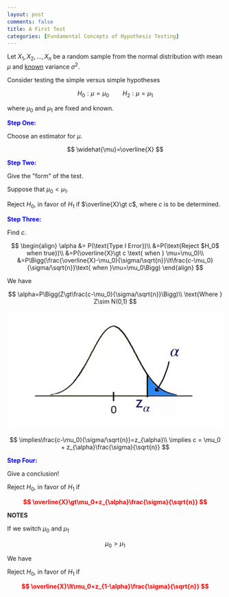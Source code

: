 ```yaml
---
layout: post
comments: false
title: A First Test
categories: [Fundamental Concepts of Hypothesis Testing]
---
```


Let $X_1,X_2,...,X_n$ be a random sample from the normal distribution with mean $\mu$ and <u>known</u> variance $\sigma^2$.

Consider testing the simple versus simple hypotheses

$$
  H_0:\mu=\mu_0\qquad H_2:\mu=\mu_1
$$

where $\mu_0$ and $\mu_1$ are fixed and known.

<font color='blue'><b>Step One:</b></font>

Choose an estimator for $\mu$.

$$
  \widehat{\mu}=\overline{X}
$$

<font color='blue'><b>Step Two:</b></font>

Give the "form" of the test.

Suppose that $\mu_0\lt\mu_1$.

Reject $H_0$, in favor of $H_1$ if $\overline{X}\gt c$, where $c$ is to be determined.

<font color='blue'><b>Step Three:</b></font>

Find $c$.

$$
  \begin{align}
    \alpha &= P(\text{Type I Error})\\
    &=P(\text{Reject $H_0$ when true})\\
    &=P(\overline{X}\gt c \text{ when } \mu=\mu_0)\\
    &=P\Bigg(\frac{\overline{X}-\mu_0}{\sigma/\sqrt{n}}\lt\frac{c-\mu_0}{\sigma/\sqrt{n}}\text{ when }\mu=\mu_0\Bigg)
  \end{align}
$$

We have

$$
  \alpha=P\Bigg(Z\gt\frac{c-\mu_0}{\sigma/\sqrt{n}}\Bigg)\\
  \text{Where } Z\sim N(0,1)
$$

![png](\assets\images\notes\a-first-test.png)

$$
  \implies\frac{c-\mu_0}{\sigma/\sqrt{n}}=z_{\alpha}\\
  \implies c = \mu_0 + z_{\alpha}\frac{\sigma}{\sqrt{n}}
$$

<font color='blue'><b>Step Four:</b></font>

Give a conclusion!

Reject $H_0$, in favor of $H_1$ if 

<font color='red'><b>

$$
  \overline{X}\gt\mu_0+z_{\alpha}\frac{\sigma}{\sqrt{n}}
$$

</b></font>

**NOTES**

If we switch $\mu_0$ and $\mu_1$

$$
  \mu_0\gt\mu_1
$$

We have

Reject $H_0$, in favor of $H_1$ if 

<font color='red'><b>

$$
  \overline{X}\lt\mu_0+z_{1-\alpha}\frac{\sigma}{\sqrt{n}}
$$

</b></font>